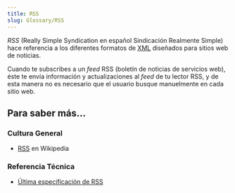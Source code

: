 ```yaml
---
title: RSS
slug: Glossary/RSS
---
```


_RSS_ (Really Simple Syndication en español Sindicación Realmente Simple) hace referencia a los diferentes formatos de [XML](/es/docs/Glossary/XML) diseñados para sitios web de noticias.

Cuando te subscribes a un _feed_ RSS (boletín de noticias de servicios web), éste te envía información y actualizaciones al _feed_ de tu lector RSS, y de esta manera no es necesario que el usuario busque manuelmente en cada sitio web.

## Para saber más...

### Cultura General

- [RSS](https://es.wikipedia.org/wiki/RSS) en Wikipedia

### Referencia Técnica

- [Última especificación de RSS](http://www.rssboard.org/rss-specification)
